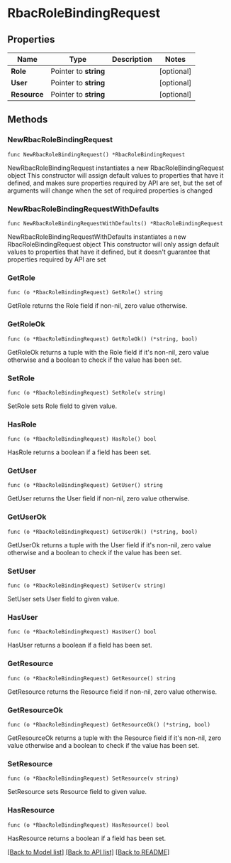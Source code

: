 # RbacRoleBindingRequest

## Properties

Name | Type | Description | Notes
------------ | ------------- | ------------- | -------------
**Role** | Pointer to **string** |  | [optional] 
**User** | Pointer to **string** |  | [optional] 
**Resource** | Pointer to **string** |  | [optional] 

## Methods

### NewRbacRoleBindingRequest

`func NewRbacRoleBindingRequest() *RbacRoleBindingRequest`

NewRbacRoleBindingRequest instantiates a new RbacRoleBindingRequest object
This constructor will assign default values to properties that have it defined,
and makes sure properties required by API are set, but the set of arguments
will change when the set of required properties is changed

### NewRbacRoleBindingRequestWithDefaults

`func NewRbacRoleBindingRequestWithDefaults() *RbacRoleBindingRequest`

NewRbacRoleBindingRequestWithDefaults instantiates a new RbacRoleBindingRequest object
This constructor will only assign default values to properties that have it defined,
but it doesn't guarantee that properties required by API are set

### GetRole

`func (o *RbacRoleBindingRequest) GetRole() string`

GetRole returns the Role field if non-nil, zero value otherwise.

### GetRoleOk

`func (o *RbacRoleBindingRequest) GetRoleOk() (*string, bool)`

GetRoleOk returns a tuple with the Role field if it's non-nil, zero value otherwise
and a boolean to check if the value has been set.

### SetRole

`func (o *RbacRoleBindingRequest) SetRole(v string)`

SetRole sets Role field to given value.

### HasRole

`func (o *RbacRoleBindingRequest) HasRole() bool`

HasRole returns a boolean if a field has been set.

### GetUser

`func (o *RbacRoleBindingRequest) GetUser() string`

GetUser returns the User field if non-nil, zero value otherwise.

### GetUserOk

`func (o *RbacRoleBindingRequest) GetUserOk() (*string, bool)`

GetUserOk returns a tuple with the User field if it's non-nil, zero value otherwise
and a boolean to check if the value has been set.

### SetUser

`func (o *RbacRoleBindingRequest) SetUser(v string)`

SetUser sets User field to given value.

### HasUser

`func (o *RbacRoleBindingRequest) HasUser() bool`

HasUser returns a boolean if a field has been set.

### GetResource

`func (o *RbacRoleBindingRequest) GetResource() string`

GetResource returns the Resource field if non-nil, zero value otherwise.

### GetResourceOk

`func (o *RbacRoleBindingRequest) GetResourceOk() (*string, bool)`

GetResourceOk returns a tuple with the Resource field if it's non-nil, zero value otherwise
and a boolean to check if the value has been set.

### SetResource

`func (o *RbacRoleBindingRequest) SetResource(v string)`

SetResource sets Resource field to given value.

### HasResource

`func (o *RbacRoleBindingRequest) HasResource() bool`

HasResource returns a boolean if a field has been set.


[[Back to Model list]](../README.md#documentation-for-models) [[Back to API list]](../README.md#documentation-for-api-endpoints) [[Back to README]](../README.md)


